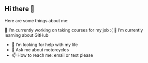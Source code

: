 ## Hi there 👋
Here are some things about me:

🔭 I’m currently working on taking courses for my job :(
🌱 I’m currently learning about GitHub
- 🤔 I’m looking for help with my life
- 💬 Ask me about motorcycles
- 📫 How to reach me: email or text please

